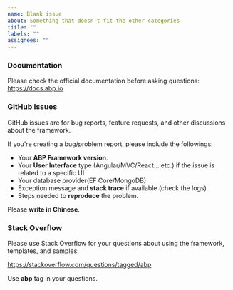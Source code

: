 ```yaml
---
name: Blank issue
about: Something that doesn't fit the other categories
title: ""
labels: ""
assignees: ""
---
```


### Documentation

Please check the official documentation before asking questions: https://docs.abp.io

### GitHub Issues

GitHub issues are for bug reports, feature requests, and other discussions about the framework.

If you're creating a bug/problem report, please include the followings:

- Your **ABP Framework version**.
- Your **User Interface** type (Angular/MVC/React... etc.) if the issue is related to a specific UI
- Your database provider(EF Core/MongoDB)
- Exception message and **stack trace** if available (check the logs).
- Steps needed to **reproduce** the problem.

Please **write in Chinese**.

### Stack Overflow

Please use Stack Overflow for your questions about using the framework, templates, and samples:

https://stackoverflow.com/questions/tagged/abp

Use **abp** tag in your questions.
